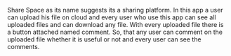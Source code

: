 Share Space as its name suggests its a sharing platform. In this app a user can upload his file on cloud and every user who use this app can see all uploaded files and can download any file.
With every uploaded file there is a button attached named comment. So, that any user can comment on the uploaded file whether it is useful or not and every user can see the comments.
